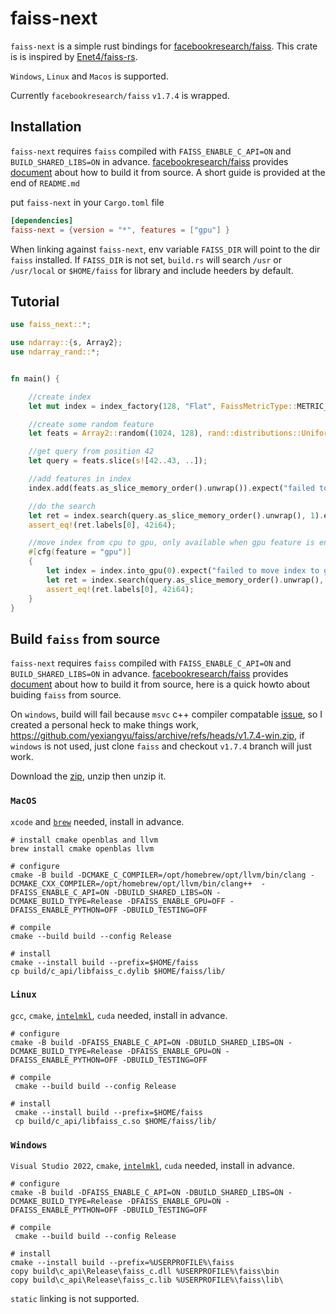 # faiss-next

`faiss-next` is a simple rust bindings for [facebookresearch/faiss](https://github.com/facebookresearch/faiss). This crate is is inspired by [Enet4/faiss-rs](https://github.com/Enet4/faiss-rs).

`Windows`, `Linux` and `Macos` is supported.

Currently `facebookresearch/faiss` `v1.7.4` is wrapped.

## Installation

`faiss-next` requires `faiss` compiled with `FAISS_ENABLE_C_API=ON` and `BUILD_SHARED_LIBS=ON` in advance. [facebookresearch/faiss](https://github.com/facebookresearch/faiss) provides [document](https://github.com/facebookresearch/faiss/blob/main/INSTALL.md) about how to build it from source. A short guide is provided at the end of `README.md`

put `faiss-next` in your `Cargo.toml` file

```toml
[dependencies]
faiss-next = {version = "*", features = ["gpu"] }
```

When linking against `faiss-next`, env variable `FAISS_DIR` will point to the dir `faiss` installed.  If `FAISS_DIR` is not set,  `build.rs` will search `/usr` or `/usr/local` or `$HOME/faiss` for library and include heeders by default. 

## Tutorial

```rust
use faiss_next::*;

use ndarray::{s, Array2};
use ndarray_rand::*;


fn main() {

	//create index
	let mut index = index_factory(128, "Flat", FaissMetricType::METRIC_L2).expect("failed to create cpu index");

	//create some random feature
	let feats = Array2::random((1024, 128), rand::distributions::Uniform::new(0., 1.));

	//get query from position 42
	let query = feats.slice(s![42..43, ..]);

	//add features in index
	index.add(feats.as_slice_memory_order().unwrap()).expect("failed to add feature");

	//do the search
	let ret = index.search(query.as_slice_memory_order().unwrap(), 1).expect("failed to search");
	assert_eq!(ret.labels[0], 42i64);

	//move index from cpu to gpu, only available when gpu feature is enabled
	#[cfg(feature = "gpu")]
	{
		let index = index.into_gpu(0).expect("failed to move index to gpu");
		let ret = index.search(query.as_slice_memory_order().unwrap(), 1).expect("failed to search");
		assert_eq!(ret.labels[0], 42i64);
	}
}
```

## Build `faiss` from source

`faiss-next` requires `faiss` compiled with `FAISS_ENABLE_C_API=ON` and `BUILD_SHARED_LIBS=ON` in advance. [facebookresearch/faiss](https://github.com/facebookresearch/faiss) provides [document](https://github.com/facebookresearch/faiss/blob/main/INSTALL.md) about how to build it from source, here is a quick howto about buiding `faiss` from source.

On `windows`, build will fail because `msvc` c++ compiler compatable [issue](https://github.com/facebookresearch/faiss/issues/2985), so I created a personal heck to make things work, https://github.com/yexiangyu/faiss/archive/refs/heads/v1.7.4-win.zip, if `windows` is not used, just clone `faiss` and checkout `v1.7.4` branch will just work.

Download the [zip](https://github.com/yexiangyu/faiss/archive/refs/heads/v1.7.4-win.zip), unzip then unzip it.

### `MacOS`
`xcode` and [`brew`](https://brew.sh) needed, install in advance.
 ```shell
 # install cmake openblas and llvm
 brew install cmake openblas llvm
 
 # configure
 cmake -B build -DCMAKE_C_COMPILER=/opt/homebrew/opt/llvm/bin/clang -DCMAKE_CXX_COMPILER=/opt/homebrew/opt/llvm/bin/clang++  -DFAISS_ENABLE_C_API=ON -DBUILD_SHARED_LIBS=ON -DCMAKE_BUILD_TYPE=Release -DFAISS_ENABLE_GPU=OFF -DFAISS_ENABLE_PYTHON=OFF -DBUILD_TESTING=OFF
 
 # compile
 cmake --build build --config Release
 
 # install
 cmake --install build --prefix=$HOME/faiss
 cp build/c_api/libfaiss_c.dylib $HOME/faiss/lib/
```

### `Linux`

`gcc`, `cmake`, [`intelmkl`](https://www.intel.com/content/www/us/en/developer/tools/oneapi/onemkl.html), `cuda` needed, install in advance.

```shell
# configure
cmake -B build -DFAISS_ENABLE_C_API=ON -DBUILD_SHARED_LIBS=ON -DCMAKE_BUILD_TYPE=Release -DFAISS_ENABLE_GPU=ON -DFAISS_ENABLE_PYTHON=OFF -DBUILD_TESTING=OFF

# compile
 cmake --build build --config Release

# install
 cmake --install build --prefix=$HOME/faiss
 cp build/c_api/libfaiss_c.so $HOME/faiss/lib/
```
### `Windows`
`Visual Studio 2022`, `cmake`, [`intelmkl`](https://www.intel.com/content/www/us/en/developer/tools/oneapi/onemkl.html), `cuda` needed, install in advance.

```shell
# configure
cmake -B build -DFAISS_ENABLE_C_API=ON -DBUILD_SHARED_LIBS=ON -DCMAKE_BUILD_TYPE=Release -DFAISS_ENABLE_GPU=ON -DFAISS_ENABLE_PYTHON=OFF -DBUILD_TESTING=OFF

# compile
 cmake --build build --config Release

# install
cmake --install build --prefix=%USERPROFILE%\faiss
copy build\c_api\Release\faiss_c.dll %USERPROFILE%\faiss\bin
copy build\c_api\Release\faiss_c.lib %USERPROFILE%\faiss\lib\
```

`static` linking is not supported.



